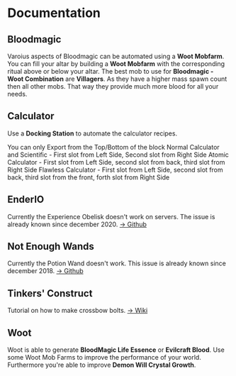 # Documentation

## Bloodmagic

Varoius aspects of Bloodmagic can be automated using a **Woot Mobfarm**. You can fill your altar by building a **Woot Mobfarm** with the corresponding ritual above or below your altar.
The best mob to use for **Bloodmagic - Woot Combination** are **Villagers**. As they have a higher mass spawn count then all other mobs. That way they provide much more blood for all your needs.

## Calculator

Use a **Docking Station** to automate the calculator recipes.

You can only Export from the Top/Bottom of the block
Normal Calculator and Scientific - First slot from Left Side, Second slot from Right Side
Atomic Calculator - First slot from Left Side, second slot from back, third slot from Right Side
Flawless Calculator - First slot from Left Side, second slot from back, third slot from the front, forth slot from Right Side

## EnderIO

Currently the Experience Obelisk doesn't work on servers.
The issue is already known since december 2020.
[-> Github](https://github.com/SleepyTrousers/EnderIO/issues/5487)

## Not Enough Wands

Currently the Potion Wand doesn't work.
This issue is already known since december 2018.
[-> Github](https://github.com/romelo333/notenoughwands/issues/83)

## Tinkers' Construct

Tutorial on how to make crossbow bolts.
[-> Wiki](https://tinkers-construct.fandom.com/wiki/Bolt)

## Woot

Woot is able to generate **BloodMagic Life Essence** or **Evilcraft Blood**. Use some Woot Mob Farms to improve the performance of your world.
Furthermore you're able to improve **Demon Will Crystal Growth**.
